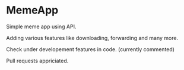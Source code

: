# MemeApp
Simple meme app using API.

Adding various features like downloading, forwarding and many more.

Check under developement features in code. (currently commented)

Pull requests appriciated.


